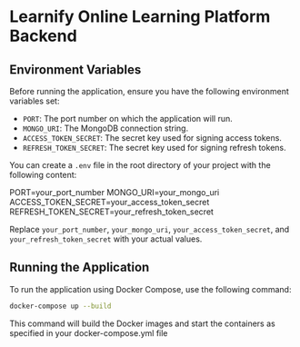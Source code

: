 # Learnify Online Learning Platform Backend

## Environment Variables

Before running the application, ensure you have the following environment variables set:

- `PORT`: The port number on which the application will run.
- `MONGO_URI`: The MongoDB connection string.
- `ACCESS_TOKEN_SECRET`: The secret key used for signing access tokens.
- `REFRESH_TOKEN_SECRET`: The secret key used for signing refresh tokens.

You can create a `.env` file in the root directory of your project with the following content:

PORT=your_port_number
MONGO_URI=your_mongo_uri
ACCESS_TOKEN_SECRET=your_access_token_secret
REFRESH_TOKEN_SECRET=your_refresh_token_secret


Replace `your_port_number`, `your_mongo_uri`, `your_access_token_secret`, and `your_refresh_token_secret` with your actual values.

## Running the Application

To run the application using Docker Compose, use the following command:

```sh
docker-compose up --build
```
This command will build the Docker images and start the containers as specified in your docker-compose.yml file
